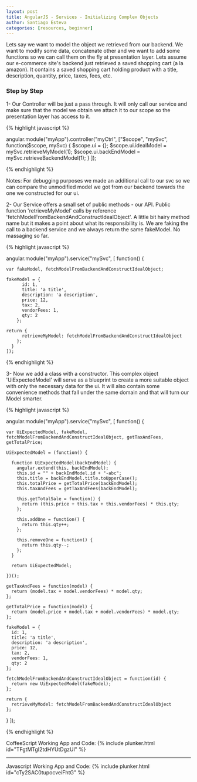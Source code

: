 ```yaml
---
layout: post
title: AngularJS - Services - Initializing Complex Objects
author: Santiago Esteva
categories: [resources, beginner]
---
```




Lets say we want to model the object we retrieved from our backend. We want to modify some data, concatenate other and we want to add some functions so we can call them on the fly at presentation layer. Lets assume our e-commerce site's backend just retrieved a saved shopping cart (a la amazon). It contains a saved shopping cart holding product with a title, description, quantity, price, taxes, fees, etc.

### Step by Step

1- Our Controller will be just a pass through. It will only call our service and make sure that the model we obtain we attach it to our scope so the presentation layer has access to it.

{% highlight javascript %}

angular.module("myApp").controller("myCtrl", ["$scope", "mySvc", function($scope, mySvc) {
    $scope.ui = {};
    $scope.ui.idealModel = mySvc.retrieveMyModel(1);
    $scope.ui.backEndModel = mySvc.retrieveBackendModel(1);
  }
]);

{% endhighlight %}

Notes: For debugging purposes we made an additional call to our svc so we can compare the unmodified model we got from our backend towards the one we constructed for our ui.

2- Our Service offers a small set of public methods - our API. Public function 'retrieveMyModel' calls by reference 'fetchModelFromBackendAndConstructIdealObject'.
A little bit hairy method name but it makes a point about what its responsibility is. We are faking the call to a backend service and we always return the same fakeModel. No massaging so far.

{% highlight javascript %}

angular.module("myApp").service("mySvc", [ function() {

    var fakeModel, fetchModelFromBackendAndConstructIdealObject;

    fakeModel = {
          id: 1,
          title: 'a title',
          description: 'a description',
          price: 12,
          tax: 2,
          vendorFees: 1,
          qty: 2
        };

    return {
          retrieveMyModel: fetchModelFromBackendAndConstructIdealObject
        };
      }
    ]);

{% endhighlight %}

3- Now we add a class with a constructor. This complex object 'UiExpectedModel' will serve as a blueprint to create a more suitable object with only the necessary data for the ui.
It will also contain some convenience methods that fall under the same domain and that will turn our Model smarter.

{% highlight javascript %}

angular.module("myApp").service("mySvc", [ function() {

    var UiExpectedModel, fakeModel, fetchModelFromBackendAndConstructIdealObject, getTaxAndFees, getTotalPrice;

    UiExpectedModel = (function() {

      function UiExpectedModel(backEndModel) {
        angular.extend(this, backEndModel);
        this.id = "" + backEndModel.id + "-abc";
        this.title = backEndModel.title.toUpperCase();
        this.totalPrice = getTotalPrice(backEndModel);
        this.taxAndFees = getTaxAndFees(backEndModel);

        this.getTotalSale = function() {
          return (this.price + this.tax + this.vendorFees) * this.qty;
        };

        this.addOne = function() {
          return this.qty++;
        };

        this.removeOne = function() {
          return this.qty--;
        };
      }

      return UiExpectedModel;

    })();

    getTaxAndFees = function(model) {
      return (model.tax + model.vendorFees) * model.qty;
    };

    getTotalPrice = function(model) {
      return (model.price + model.tax + model.vendorFees) * model.qty;
    };

    fakeModel = {
      id: 1,
      title: 'a title',
      description: 'a description',
      price: 12,
      tax: 2,
      vendorFees: 1,
      qty: 2
    };

    fetchModelFromBackendAndConstructIdealObject = function(id) {
      return new UiExpectedModel(fakeModel);
    };

    return {
      retrieveMyModel: fetchModelFromBackendAndConstructIdealObject
    };
  }
]);

{% endhighlight %}

CoffeeScript Working App and Code: {% include plunker.html id="TFgtMTgI2tdHYUtDgzUl" %}

<hr>

Javascript Working App and Code: {% include plunker.html id="cTy2SAC0tupocveiFhtG" %}


